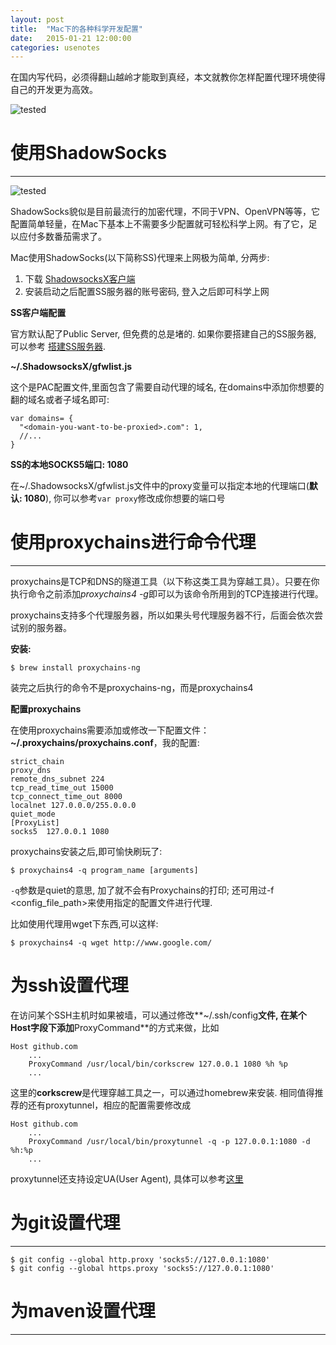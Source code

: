 ```yaml
---
layout: post
title:  "Mac下的各种科学开发配置"
date:   2015-01-21 12:00:00
categories: usenotes
---
```


在国内写代码，必须得翻山越岭才能取到真经，本文就教你怎样配置代理环境使得自己的开发更为高效。

![tested](https://img.shields.io/badge/本文所述方法在Mac_OS_X_10.10-通过了验证-brightgreen.svg)

# 使用ShadowSocks
---

![tested](https://img.shields.io/badge/推荐的ShadowSocksX版本:-2.6.2-0088ff.svg)

ShadowSocks貌似是目前最流行的加密代理，不同于VPN、OpenVPN等等，它配置简单轻量，在Mac下基本上不需要多少配置就可轻松科学上网。有了它，足以应付多数番茄需求了。

Mac使用ShadowSocks(以下简称SS)代理来上网极为简单, 分两步:

1. 下载 [ShadowsocksX客户端](https://sourceforge.net/projects/shadowsocksgui/)
2. 安装启动之后配置SS服务器的账号密码, 登入之后即可科学上网

**SS客户端配置**

官方默认配了Public Server, 但免费的总是堵的. 如果你要搭建自己的SS服务器, 可以参考 [搭建SS服务器]().

 **~/.ShadowsocksX/gfwlist.js**

这个是PAC配置文件,里面包含了需要自动代理的域名, 在domains中添加你想要的翻的域名或者子域名即可:

```
var domains= {  
  "<domain-you-want-to-be-proxied>.com": 1,  
  //...  
}  
```

**SS的本地SOCKS5端口: 1080**

在~/.ShadowsocksX/gfwlist.js文件中的proxy变量可以指定本地的代理端口(**默认: 1080**), 你可以参考`var proxy`修改成你想要的端口号

# 使用proxychains进行命令代理
---

proxychains是TCP和DNS的隧道工具（以下称这类工具为穿越工具）。只要在你执行命令之前添加*proxychains4 -g*即可以为该命令所用到的TCP连接进行代理。

proxychains支持多个代理服务器，所以如果头号代理服务器不行，后面会依次尝试别的服务器。

**安装:**

```
$ brew install proxychains-ng
```

装完之后执行的命令不是proxychains-ng，而是proxychains4


**配置proxychains**

在使用proxychains需要添加或修改一下配置文件：**~/.proxychains/proxychains.conf**，我的配置:

```
strict_chain
proxy_dns
remote_dns_subnet 224
tcp_read_time_out 15000
tcp_connect_time_out 8000
localnet 127.0.0.0/255.0.0.0
quiet_mode
[ProxyList]
socks5  127.0.0.1 1080
```

proxychains安装之后,即可愉快刷玩了:

```
$ proxychains4 -q program_name [arguments]
```

`-q`参数是quiet的意思, 加了就不会有Proxychains的打印; 还可用过-f <config_file_path>来使用指定的配置文件进行代理.

比如使用代理用wget下东西,可以这样:

```
$ proxychains4 -q wget http://www.google.com/
```

# 为ssh设置代理

在访问某个SSH主机时如果被墙，可以通过修改**~/.ssh/config**文件, 在某个Host字段下添加**ProxyCommand**的方式来做，比如

```
Host github.com
    ...
    ProxyCommand /usr/local/bin/corkscrew 127.0.0.1 1080 %h %p
    ...
```

这里的**corkscrew**是代理穿越工具之一，可以通过homebrew来安装. 相同值得推荐的还有proxytunnel，相应的配置需要修改成


```
Host github.com
    ...
    ProxyCommand /usr/local/bin/proxytunnel -q -p 127.0.0.1:1080 -d %h:%p
    ...
```

proxytunnel还支持设定UA(User Agent), 具体可以参考[这里](http://sun.hasenbraten.de/~frank/docs/proxytunnel.html)

# 为git设置代理
---

```
$ git config --global http.proxy 'socks5://127.0.0.1:1080'
$ git config --global https.proxy 'socks5://127.0.0.1:1080'
```

# 为maven设置代理
---

